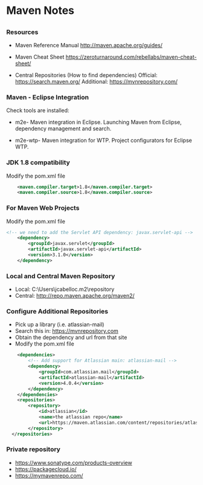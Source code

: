 # Maven Notes

## 


### Resources
* Maven Reference Manual
http://maven.apache.org/guides/

* Maven Cheat Sheet
https://zeroturnaround.com/rebellabs/maven-cheat-sheet/

* Central Repositories (How to find dependencies)
Official: https://search.maven.org/ 
Additional: https://mvnrepository.com/


### Maven - Eclipse Integration
Check tools are installed:

* m2e- Maven integration in Eclipse. Launching Maven from Eclipse, dependency management and search.

* m2e-wtp- Maven integration for WTP. Project configurators for Eclipse WTP.

### JDK 1.8 compatibility

Modify the pom.xml file
```xml
    <maven.compiler.target>1.8</maven.compiler.target>
    <maven.compiler.source>1.8</maven.compiler.source>
```

### For Maven Web Projects
Modify the pom.xml file
```xml
<!-- we need to add the Servlet API dependency: javax.servlet-api -->
  	<dependency>
	    <groupId>javax.servlet</groupId>
	    <artifactId>javax.servlet-api</artifactId>
	    <version>3.1.0</version>
	</dependency>
```

### Local and Central Maven Repository
* Local: C:\Users\jcabelloc\.m2\repository
* Central: http://repo.maven.apache.org/maven2/


### Configure Additional Repositories

* Pick up a library (i.e. atlassian-mail)
* Search this in: https://mvnrepository.com
* Obtain the dependency and url from that site
* Modify the pom.xml file
```xml
    <dependencies>
        <!-- Add support for Atlassian main: atlassian-mail -->
        <dependency>
            <groupId>com.atlassian.mail</groupId>
            <artifactId>atlassian-mail</artifactId>
            <version>4.0.4</version>
        </dependency>
    </dependencies>
    <repositories>
        <repository>
            <id>atlassian</id>
            <name>the atlassian repo</name>
            <url>https://maven.atlassian.com/content/repositories/atlassian-public/</url>
        </repository>
  </repositories>
```

### Private repository
* https://www.sonatype.com/products-overview
* https://packagecloud.io/
* https://mymavenrepo.com/



